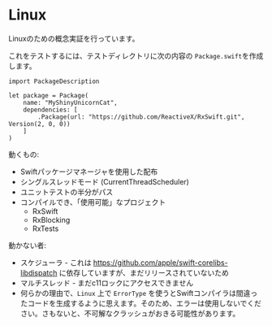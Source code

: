 Linux
=====

Linuxのための概念実証を行っています。

これをテストするには、テストディレクトリに次の内容の `Package.swift`を作成します。

```
import PackageDescription

let package = Package(
    name: "MyShinyUnicornCat",
    dependencies: [
        .Package(url: "https://github.com/ReactiveX/RxSwift.git", Version(2, 0, 0))
    ]
)
```

動くもの:

* Swiftパッケージマネージャを使用した配布
* シングルスレッドモード (CurrentThreadScheduler)
* ユニットテストの半分がパス
* コンパイルでき、「使用可能」なプロジェクト
    * RxSwift
    * RxBlocking
    * RxTests

動かない者:

* スケジューラ - これは https://github.com/apple/swift-corelibs-libdispatch に依存していますが、まだリリースされていないため
* マルチスレッド - まだc11ロックにアクセスできません
* 何らかの理由で、`Linux` 上で `ErrorType` を使うとSwiftコンパイラは間違ったコードを生成するように思えます。そのため、エラーは使用しないでください。さもないと、不可解なクラッシュがおきる可能性があります。
